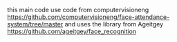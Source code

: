 this main code use code from computervisioneng https://github.com/computervisioneng/face-attendance-system/tree/master
and uses the library from Ageitgey https://github.com/ageitgey/face_recognition
